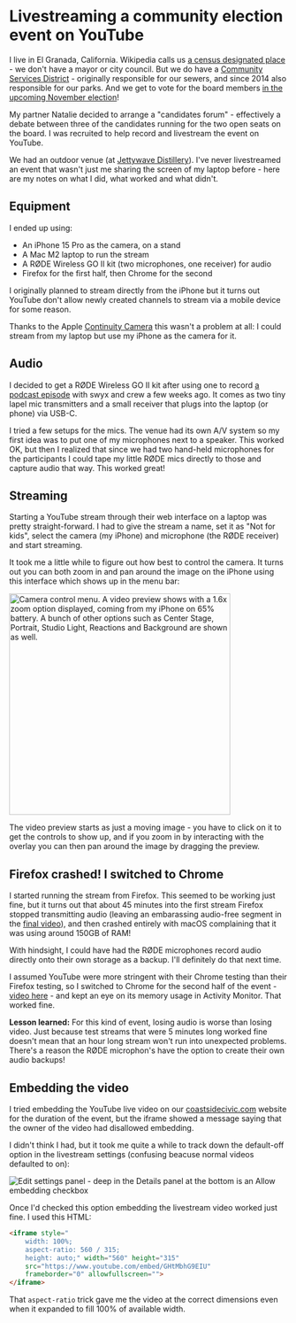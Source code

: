 # Livestreaming a community election event on YouTube

I live in El Granada, California. Wikipedia calls us [a census designated place](https://en.wikipedia.org/wiki/El_Granada,_California) - we don't have a mayor or city council. But we do have a [Community Services District](https://granada.ca.gov/) - originally responsible for our sewers, and since 2014 also responsible for our parks. And we get to vote for the board members [in the upcoming November election](https://granada.ca.gov/2024-candidate-listing)!

My partner Natalie decided to arrange a "candidates forum" - effectively a debate between three of the candidates running for the two open seats on the board. I was recruited to help record and livestream the event on YouTube.

We had an outdoor venue (at [Jettywave Distillery](https://www.jettywave.com/)). I've never livestreamed an event that wasn't just me sharing the screen of my laptop before - here are my notes on what I did, what worked and what didn't.

## Equipment

I ended up using:

- An iPhone 15 Pro as the camera, on a stand
- A Mac M2 laptop to run the stream
- A RØDE Wireless GO II kit (two microphones, one receiver) for audio
- Firefox for the first half, then Chrome for the second

I originally planned to stream directly from the iPhone but it turns out YouTube don't allow newly created channels to stream via a mobile device for some reason.

Thanks to the Apple [Continuity Camera](https://support.apple.com/en-us/102546) this wasn't a problem at all: I could stream from my laptop but use my iPhone as the camera for it.

## Audio

I decided to get a RØDE Wireless GO II kit after using one to record [a podcast episode](https://www.latent.space/p/devday-2024) with swyx and crew a few weeks ago. It comes as two tiny lapel mic transmitters and a small receiver that plugs into the laptop (or phone) via USB-C.

I tried a few setups for the mics. The venue had its own A/V system so my first idea was to put one of my microphones next to a speaker. This worked OK, but then I realized that since we had two hand-held microphones for the participants I could tape my little RØDE mics directly to those and capture audio that way. This worked great!

## Streaming

Starting a YouTube stream through their web interface on a laptop was pretty straight-forward. I had to give the stream a name, set it as "Not for kids", select the camera (my iPhone) and microphone (the RØDE receiver) and start streaming.

It took me a little while to figure out how best to control the camera. It turns out you can both zoom in and pan around the image on the iPhone using this interface which shows up in the menu bar:

<img alt="Camera control menu. A video preview shows with a 1.6x zoom option displayed, coming from my iPhone on 65% battery. A bunch of other options such as Center Stage, Portrait, Studio Light, Reactions and Background are shown as well." src="https://static.simonwillison.net/static/2024/camera-controls.jpg" width="400">

The video preview starts as just a moving image - you have to click on it to get the controls to show up, and if you zoom in by interacting with the overlay you can then pan around the image by dragging the preview.

## Firefox crashed! I switched to Chrome

I started running the stream from Firefox. This seemed to be working just fine, but it turns out that about 45 minutes into the first stream Firefox stopped transmitting audio (leaving an embarassing audio-free segment in the [final video](https://www.youtube.com/watch?v=MolqZq9ij2c)), and then crashed entirely with macOS complaining that it was using around 150GB of RAM!

With hindsight, I could have had the RØDE microphones record audio directly onto their own storage as a backup. I'll definitely do that next time.

I assumed YouTube were more stringent with their Chrome testing than their Firefox testing, so I switched to Chrome for the second half of the event - [video here](https://www.youtube.com/watch?v=GHtMbhG9EIU) - and kept an eye on its memory usage in Activity Monitor. That worked fine.

**Lesson learned:** For this kind of event, losing audio is worse than losing video. Just because test streams that were 5 minutes long worked fine doesn't mean that an hour long stream won't run into unexpected problems. There's a reason the RØDE microphon's have the option to create their own audio backups!

## Embedding the video

I tried embedding the YouTube live video on our [coastsidecivic.com](https://coastsidecivic.com/) website for the duration of the event, but the iframe showed a message saying that the owner of the video had disallowed embedding.

I didn't think I had, but it took me quite a while to track down the default-off option in the livestream settings (confusing beacuse normal videos defaulted to on):

![Edit settings panel - deep in the Details panel at the bottom is an Allow embedding checkbox](https://static.simonwillison.net/static/2024/youtube-embedding.jpg)

Once  I'd checked this option embedding the livestream video worked just fine. I used this HTML:

```html
<iframe style="
    width: 100%;
    aspect-ratio: 560 / 315;
    height: auto;" width="560" height="315"
    src="https://www.youtube.com/embed/GHtMbhG9EIU"
    frameborder="0" allowfullscreen="">
</iframe>
```
That `aspect-ratio` trick gave me the video at the correct dimensions even when it expanded to fill 100% of available width.
